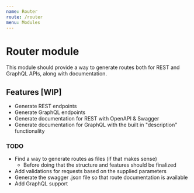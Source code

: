 ```yaml
---
name: Router
route: /router
menu: Modules
---
```


# Router module
This module should provide a way to generate routes both for REST and GraphQL APIs,
along with documentation.

## Features [WIP]
- Generate REST endpoints
- Generate GraphQL endpoints
- Generate documentation for REST with OpenAPI & Swagger
- Generate documentation for GraphQL with the built in "description" functionality

### TODO
- Find a way to generate routes as files (if that makes sense)
    - Before doing that the structure and features should be finalized
- Add validations for requests based on the supplied parameters
- Generate the swagger .json file so that route documentation is available
- Add GraphQL support   
